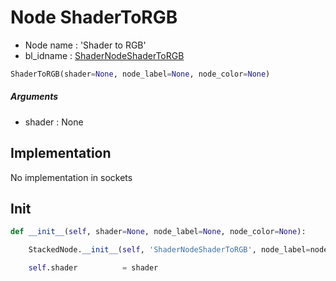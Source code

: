 # Node ShaderToRGB

- Node name : 'Shader to RGB'
- bl_idname : [ShaderNodeShaderToRGB](https://docs.blender.org/api/current/bpy.types.{bl_idname}.html)


``` python
ShaderToRGB(shader=None, node_label=None, node_color=None)
```
##### Arguments

- shader : None

## Implementation

No implementation in sockets

## Init

``` python
def __init__(self, shader=None, node_label=None, node_color=None):

    StackedNode.__init__(self, 'ShaderNodeShaderToRGB', node_label=node_label, node_color=node_color)

    self.shader          = shader
```
